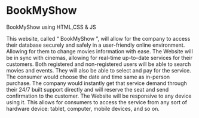 # BookMyShow
BookMyShow using HTML,CSS &amp; JS



This website, called “ BookMyShow ”, will allow for the company to access
their database securely and safely in a user-friendly online environment.
Allowing for them to change movies information with ease. The Website
will be in sync with cinemas, allowing for real-time up-to-date services for
their customers.
Both registered and non-registered users will be able to search movies and
events. They will also be able to select and pay for the service. The
consumer would choose the date and time same as in-person purchase. The
company would instantly get that service demand through their 24/7 built
support directly and will reserve the seat and send confirmation to the
customer. The Website will be responsive to any device using it. This allows
for consumers to access the service from any sort of hardware device:
tablet, computer, mobile devices, and so on. 
